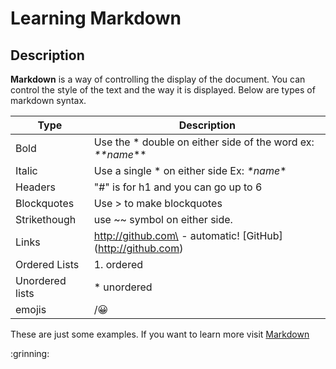 # Learning Markdown

## Description

**Markdown** is a way of controlling the display of the document. You can control the style of the text and the way it is displayed. Below are types of markdown syntax.

Type | Description
------------ | -------------
Bold | Use the * double on either side of the word ex: *\*\*name*\*\*
Italic| Use a single * on either side Ex: *\*name*\*
Headers|"#" is for h1 and you can go up to 6
Blockquotes| Use > to make blockquotes
Strikethough| use ~~ symbol on either side. 
Links| http://github.com\ - automatic! \[GitHub]\(http://github.com)
Ordered Lists| 1. ordered 
Unordered lists| \* unordered
emojis| /:grinning:

These are just some examples. If you want to learn more visit [Markdown](https://guides.github.com/features/mastering-markdown/)

\:grinning\:
